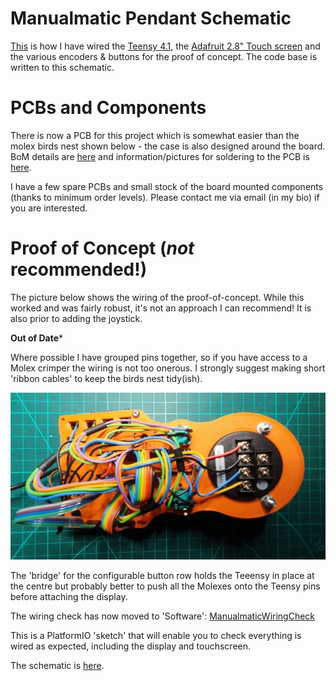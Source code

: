# Manualmatic Pendant Schematic

[This](manulmatic-schematic.pdf) is how I have wired the [Teensy 4.1](https://www.pjrc.com/store/teensy41.html), the [Adafruit 2.8" Touch screen](https://learn.adafruit.com/adafruit-2-8-and-3-2-color-tft-touchscreen-breakout-v2) and the various encoders & buttons for the proof of concept. The code base is written to this schematic.

# PCBs and Components

There is now a PCB for this project which is somewhat easier than the molex birds nest shown below - the case is also designed around the board. BoM details are [here](../../docs/BOM.md) and information/pictures for soldering to the PCB is [here](../../docs/SOLDERING.md).

I have a few spare PCBs and small stock of the board mounted components (thanks to minimum order levels). Please contact me via email (in my bio) if you are interested.

# Proof of Concept (*not* recommended!)

The picture below shows the wiring of the proof-of-concept. While this worked and was fairly robust, it's not an approach I can recommend! It is also prior to adding the joystick.

**Out of Date***

Where possible I have grouped pins together, so if you have access to a Molex crimper the wiring is not too onerous. I strongly suggest making short 'ribbon cables' to keep the birds nest tidy(ish).

![pendant wiring](prototype-wiring.jpeg)

The 'bridge' for the configurable button row holds the Teeensy in place at the centre but probably better to push all the Molexes onto the Teensy pins before attaching the display.

The wiring check has now moved to 'Software': [ManualmaticWiringCheck](https://github.com/Stutchbury/Manualmatic-Pendant/tree/main/Software/PlatformIO/pendant/ManualmaticWiringCheck)  

This is a PlatformIO 'sketch' that will enable you to check everything is wired as expected, including the display and touchscreen.

The schematic is [here](manulmatic-schematic.pdf).